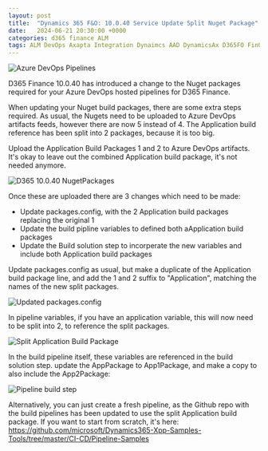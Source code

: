 ```yaml
---
layout: post
title:  "Dynamics 365 F&O: 10.0.40 Service Update Split Nuget Package"
date:   2024-06-21 20:30:00 +0000
categories: d365 finance ALM
tags: ALM DevOps Axapta Integration Dynaimcs AAD DynamicsAx D365FO FinOpsDevOps MSDyn365FO AXCommunityBlog EntraID D365 Dynamics365 MSDAX X++ DAX MSDyn365 Entra Dyn365 Dyn365FO SysAdmin D365 AAD Azure Active Directory DMF 
---
```


![Azure DevOps Pipelines](/assets/images/2024-06-21/5.jpg)

D365 Finance 10.0.40 has introduced a change to the Nuget packages required for your Azure DevOps hosted pipelines for D365 Finance. 

When updating your Nuget build packages, there are some extra steps required. As usual, the Nugets need to be uploaded to Azure DevOps artifacts feeds, however there are now 5 instead of 4. The Application build reference has been split into 2 packages, because it is too big.

Upload the Application Build Packages 1 and 2 to Azure DevOps artifacts. It's okay to leave out the combined Application build package, it's not needed anymore.

![D365 10.0.40 NugetPackages](/assets/images/2024-06-21/3.PNG)

Once these are uploaded there are 3 changes which need to be made:

- Update packages.config, with the 2 Application build packages replacing the original 1
- Update the build pipline variables to defined both aApplication build packages
- Update the Build solution step to incorperate the new variables and include both Application build packages

Update packages.config as usual, but make a duplicate of the Application build package line, and add the 1 and 2 suffix to "Application", matching the names of the new split packages.

![Updated packages.config](/assets/images/2024-06-21/4.png)

In pipeline variables, if you have an application variable, this will now need to be split into 2, to reference the split packages.
 
![Split Application Build Package](/assets/images/2024-06-21/1.png)
 
In the build pipeline itself, these variables are referenced in the build solution step. update the AppPackage to App1Package, and make a copy to also include the App2Package:

![Pipeline build step](/assets/images/2024-06-21/2.png)

Alternatively, you can just create a fresh pipeline, as the Github repo with the build pipelines has been updated to use the split Application build package. If you want to start from scratch, it's here: https://github.com/microsoft/Dynamics365-Xpp-Samples-Tools/tree/master/CI-CD/Pipeline-Samples
 

 

 
 

